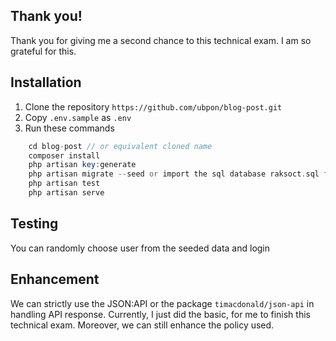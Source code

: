 ## Thank you!
Thank you for giving me a second chance to this technical exam. I am so grateful for this.

## Installation
1. Clone the repository ```https://github.com/ubpon/blog-post.git```
2. Copy ```.env.sample``` as ```.env```
3. Run these commands
```php
    cd blog-post // or equivalent cloned name
    composer install
    php artisan key:generate 
    php artisan migrate --seed or import the sql database raksoct.sql found from root folder
    php artisan test
    php artisan serve
```

## Testing
You can randomly choose user from the seeded data and login

## Enhancement
We can strictly use the JSON:API or the package ```timacdonald/json-api``` in handling API response.
Currently, I just did the basic, for me to finish this technical exam.
Moreover, we can still enhance the policy used.